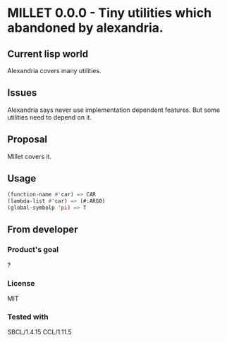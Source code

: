 # MILLET 0.0.0 - Tiny utilities which abandoned by alexandria.
## Current lisp world
Alexandria covers many utilities.
## Issues
Alexandria says never use implementation dependent features.
But some utilities need to depend on it.
## Proposal
Millet covers it.

## Usage

```lisp
(function-name #'car) => CAR
(lambda-list #'car) => (#:ARG0)
(global-symbolp 'pi) => T
```

## From developer
### Product's goal
?
### License
MIT
### Tested with
SBCL/1.4.15
CCL/1.11.5
